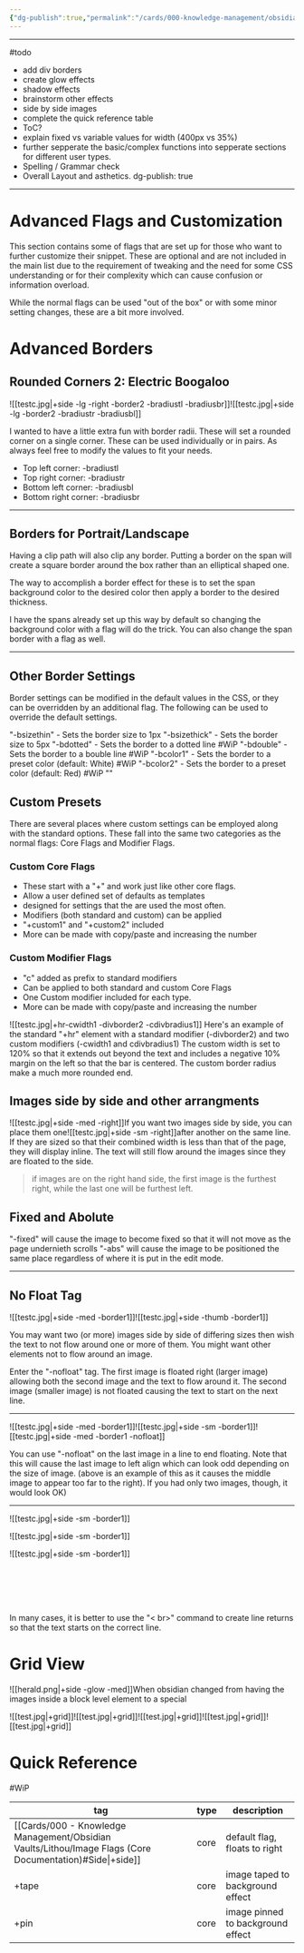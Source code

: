 ```yaml
---
{"dg-publish":true,"permalink":"/cards/000-knowledge-management/obsidian-vaults/lithou/image-flags-extended-documentation/"}
---
```


---
#todo
- add div borders 
- create glow effects
- shadow effects
- brainstorm other effects
- side by side images
- complete the quick reference table
- ToC?
- explain fixed vs variable values for width (400px vs 35%) 
- further sepperate the basic/complex functions into sepperate sections for different user types. 
- Spelling / Grammar check
- Overall Layout and asthetics. 
dg-publish: true
---
# Advanced Flags and Customization
This section contains some of flags that are set up for those who want to further customize their snippet. These are optional and are not included in the main list due to the requirement of tweaking and the need for some CSS understanding or for their complexity which can cause confusion or information overload. 

While the normal flags can be used "out of the box" or with some minor setting changes, these are a bit more involved.  

# Advanced Borders
## Rounded Corners 2: Electric Boogaloo


![[testc.jpg\|+side -lg -right -border2 -bradiustl -bradiusbr]]![[testc.jpg\|+side -lg  -border2 -bradiustr -bradiusbl]]

I wanted to have a little extra fun with border radii. These will set a rounded corner on a single corner. These can be used individually or in pairs. As always feel free to modify the values to fit your needs.

- Top left corner: -bradiustl 
- Top right corner: -bradiustr
- Bottom left corner: -bradiusbl
- Bottom right corner: -bradiusbr

---
## Borders for Portrait/Landscape
Having a clip path will also clip any border. Putting a border on the span will create a square border around the box rather than an elliptical shaped one. 

The way to accomplish a border effect for these is to set the span background color to the desired color then apply a border to the desired thickness.

I have the spans already set up this way by default so changing the background color with a flag will do the trick. You can also change the span border with a flag as well. 

---
## Other Border Settings
Border settings can be modified in the default values in the CSS, or they can be overridden by an additional flag. The following can be used to override the default settings.

"-bsizethin" - Sets the border size to 1px
"-bsizethick" - Sets the border size to 5px
"-bdotted" - Sets the border to a dotted line #WiP 
"-bdouble" - Sets the border to a bouble line #WiP 
"-bcolor1" - Sets the border to a preset color (default: White) #WiP 
"-bcolor2" - Sets the border to a preset color (default: Red) #WiP 
""

## Custom Presets

There are several places where custom settings can be employed along with the standard options. These fall into the same two categories as the normal flags: Core Flags and Modifier Flags.

### Custom Core Flags
- These start with a "+" and work just like other core flags. 
- Allow a user defined set of defaults as templates
- designed for settings that the are used the most often.
- Modifiers (both standard and custom) can be applied
- "+custom1" and "+custom2" included
- More can be made with copy/paste and increasing the number

### Custom Modifier Flags
- "c" added as prefix to standard modifiers
- Can be applied to both standard and custom Core Flags
- One Custom modifier included for each type.
- More can be made with copy/paste and increasing the number

![[testc.jpg\|+hr-cwidth1 -divborder2 -cdivbradius1]]
Here's an example of the standard "+hr" element with a standard modifier (-divborder2) and two custom modifiers (-cwidth1 and cdivbradius1) The custom width is set to 120% so that it extends out beyond the text and includes a negative 10% margin on the left so that the bar is centered. The custom border radius make a much more rounded end.


## Images side by side and other arrangments
![[testc.jpg\|+side -med -right]]If you want two images side by side, you can place them one![[testc.jpg\|+side -sm -right]]after another on the same line. If they are sized so that their combined width is less than that of the page, they will display inline. The text will still flow around the images since they are floated to the side. 
> if images are on the right hand side, the first image is the furthest right, while the last one will be furthest left. 

## Fixed and Abolute
"-fixed" will cause the image to become fixed so that it will not move as the page undernieth scrolls
"-abs" will cause the image to be positioned the same place regardless of where it is put in the edit mode. 

---

## No Float Tag

![[testc.jpg\|+side -med -border1]]![[testc.jpg\|+side -thumb -border1]]

You may want two (or more) images side by side of differing sizes then wish the text to not flow around one or more of them. You might want other elements not to flow around an image. 

Enter the "-nofloat"  tag. The first image is floated right (larger image) allowing both the second image and the text to flow around it.  The second image (smaller image) is not floated causing the text to start on the next line.  

---
![[testc.jpg\|+side -med -border1]]![[testc.jpg\|+side -sm -border1]]![[testc.jpg\|+side -med -border1 -nofloat]]

You can use "-nofloat" on the last image in a line to end floating. Note that this will cause the last image to left align which can look odd depending on the size of image. (above is an example of this as it causes the middle image to appear too far to the right). If you had only two images, though, it would look OK) 

---

![[testc.jpg\|+side -sm -border1]]

![[testc.jpg\|+side -sm -border1]]

![[testc.jpg\|+side -sm -border1]]

<br>
<br>
<br>
<br>

In many cases, it is better to use the "< br>" command to create line returns so that the text starts on the correct line. 





# Grid View
![[herald.png\|+side -glow -med]]When obsidian changed from having the images inside a block level element to a special 


![[test.jpg\|+grid]]![[test.jpg\|+grid]]![[test.jpg\|+grid]]![[test.jpg\|+grid]]![[test.jpg\|+grid]]



# Quick Reference

#WiP 

|tag|type|description|
|---|---|---|
|[[Cards/000 - Knowledge Management/Obsidian Vaults/Lithou/Image Flags (Core Documentation)#Side\|+side]]|core|default flag, floats to right|
|+tape|core|image taped to background effect|
|+pin|core|image pinned to background effect